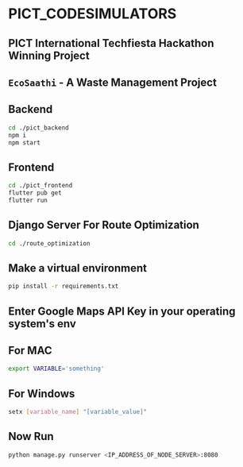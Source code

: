 # PICT_CODESIMULATORS
## PICT International Techfiesta Hackathon Winning Project

## ```EcoSaathi``` - A Waste Management Project



## Backend

```bash
cd ./pict_backend
npm i
npm start
```

## Frontend

```bash
cd ./pict_frontend
flutter pub get
flutter run
```

## Django Server For Route Optimization

```bash
cd ./route_optimization
```
## Make a virtual environment
```bash
pip install -r requirements.txt
```
## Enter Google Maps API Key in your operating system's env

## For MAC
```bash
export VARIABLE='something'
```

## For Windows

```bash
setx [variable_name] "[variable_value]"
```

## Now Run

```bash
python manage.py runserver <IP_ADDRESS_OF_NODE_SERVER>:8080
```
